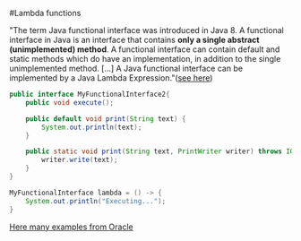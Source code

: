 #Lambda functions

"The term Java functional interface was introduced in Java 8. A functional interface in Java is an interface that contains **only a single abstract (unimplemented) method**. A functional interface can contain default and static methods which do have an implementation, in addition to the single unimplemented method. [...] A Java functional interface can be implemented by a Java Lambda Expression."([see here](https://jenkov.com/tutorials/java-functional-programming/functional-interfaces.html))

```java
public interface MyFunctionalInterface2{
    public void execute();

    public default void print(String text) {
        System.out.println(text);
    }

    public static void print(String text, PrintWriter writer) throws IOException {
        writer.write(text);
    }
}

MyFunctionalInterface lambda = () -> {
    System.out.println("Executing...");
}
```


[Here many examples from Oracle](https://docs.oracle.com/javase/tutorial/java/javaOO/lambdaexpressions.html)